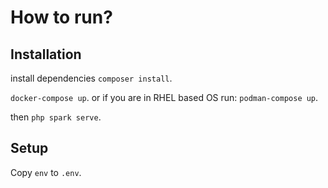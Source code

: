 # How to run?

## Installation 
install dependencies
`composer install`. 

`docker-compose up`.
or if you are in RHEL based OS run:
`podman-compose up`.

then
`php spark serve`.

## Setup
Copy `env` to `.env`.


